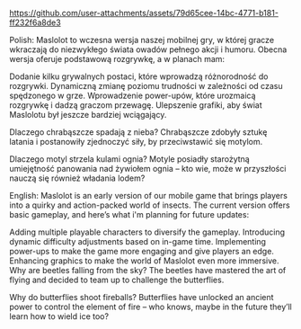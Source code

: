 https://github.com/user-attachments/assets/79d65cee-14bc-4771-b181-ff232f6a8de3

Polish:
Maslolot to wczesna wersja naszej mobilnej gry, w której gracze wkraczają do niezwykłego świata owadów pełnego akcji i humoru. Obecna wersja oferuje podstawową rozgrywkę, a w planach mam:

Dodanie kilku grywalnych postaci, które wprowadzą różnorodność do rozgrywki.
Dynamiczną zmianę poziomu trudności w zależności od czasu spędzonego w grze.
Wprowadzenie power-upów, które urozmaicą rozgrywkę i dadzą graczom przewagę.
Ulepszenie grafiki, aby świat Maslolotu był jeszcze bardziej wciągający.

Dlaczego chrabąszcze spadają z nieba?
Chrabąszcze zdobyły sztukę latania i postanowiły zjednoczyć siły, by przeciwstawić się motylom.

Dlaczego motyl strzela kulami ognia?
Motyle posiadły starożytną umiejętność panowania nad żywiołem ognia – kto wie, może w przyszłości nauczą się również władania lodem?

English:
Maslolot is an early version of our mobile game that brings players into a quirky and action-packed world of insects. The current version offers basic gameplay, and here’s what i'm planning for future updates:

Adding multiple playable characters to diversify the gameplay.
Introducing dynamic difficulty adjustments based on in-game time.
Implementing power-ups to make the game more engaging and give players an edge.
Enhancing graphics to make the world of Maslolot even more immersive.
Why are beetles falling from the sky?
The beetles have mastered the art of flying and decided to team up to challenge the butterflies.

Why do butterflies shoot fireballs?
Butterflies have unlocked an ancient power to control the element of fire – who knows, maybe in the future they’ll learn how to wield ice too?
